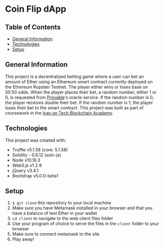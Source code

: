 # Coin Flip dApp

## Table of Contents

- [General Information](#general-information)
- [Technologies](#technologies)
- [Setup](#setup)

## General Information

This project is a decentralized betting game where a user can bet an amount of Ether using an Ethereum smart contract currently deployed on the Ethereum Ropsten Testnet. The player either wins or loses base on 50:50 odds. When the player places their bet, a random number, either 1 or 0, is requested from [Provable](https://provable.xyz/)'s oracle service. If the random number is 0, the player receives double their bet. If the random number is 1, the player loses their bet to the smart contract. This project was built as part of coursework in the [Ivan on Tech Blockchain Academy](https://academy.ivanontech.com/).

## Technologies

This project was created with:

- Truffle v5.1.58 (core: 5.1.58)
- Solidity - 0.6.12 (solc-js)
- Node v10.16.3
- Web3.js v1.2.9
- jQuery v3.4.1
- Bootstrap v5.0.0-beta1

## Setup

1. `$ git clone` this repository to your local machine
2. Make sure you have Metamask installed in your browser and that you have a balance of test Ether in your wallet
3. `cd client` to navigate to the web client files folder
4. Use your program of choice to serve the files in the `client` folder to your browser
5. Make sure to connect metamask to the site
6. Play away!
